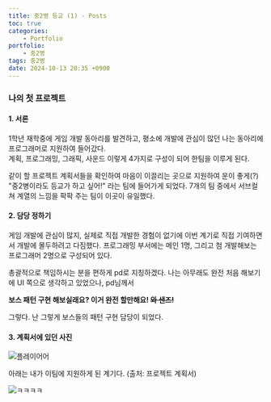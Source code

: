 ```yaml
---
title: 중2병 등교 (1) - Posts
toc: true
categories:	
    - Portfolio
portfolio:
    - 중2병
tags: 중2병
date: 2024-10-13 20:35 +0900
---
```


### 나의 첫 프로젝트

#### 1. 서론
 1학년 재학중에 게임 개발 동아리를 발견하고, 평소에 개발에 관심이 많던 나는 동아리에 프로그래머로 지원하여 들어갔다.  
계획, 프로그래밍, 그래픽, 사운드 이렇게 4가지로 구성이 되어 한팀을 이루게 된다.

 같이 할 프로젝트 계획서들을 확인하여 마음이 이끌리는 곳으로 지원하여 운이 좋게(?) "중2병이라도 등교가 하고 싶어!" 라는 팀에 들어가게 되었다.
7개의 팀 중에서 서브컬쳐 계열의 느낌을 팍팍 주는 팀이 이곳이 유일했다. 

#### 2. 담당 정하기
 게임 개발에 관심이 많지, 실제로 직접 개발한 경험이 없기에 이번 계기로 직접 기여하면서 개발에 몰두하려고 다짐했다.
프로그래밍 부서에는 메인 1명, 그리고 첨 개발해보는 프로그래머 2명으로 구성되어 있다.

 총괄적으로 책임하시는 분을 편하게 pd로 지칭하겠다.
나는 아무래도 완전 처음 해보기에 UI 쪽으로 생각하고 있었으나, pd님께서 

**보스 패턴 구현 해보실래요? 이거 완전 할만해요! ~~와 샌즈!~~**

그렇다. 난 그렇게 보스들의 패턴 구현 담당이 되었다.


#### 3. 계획서에 있던 사진
![플레이어어](https://github.com/user-attachments/assets/5c655d6f-c1eb-40c7-8382-f6a2c8c0ef4b)

아래는 내가 이팀에 지원하게 된 계기다. (출처: 프로젝트 계획서)

![ㅋㅋㅋㅋ](https://github.com/user-attachments/assets/9c1ec76a-6982-4dbb-bafe-bb9e2d36f376)
